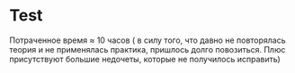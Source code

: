 # Test
Потраченное время ≈ 10 часов ( в силу того, что давно не повторялась теория и не применялась практика, пришлось долго повозиться. 
Плюс присутствуют большие недочеты, которые не получилось исправить)
